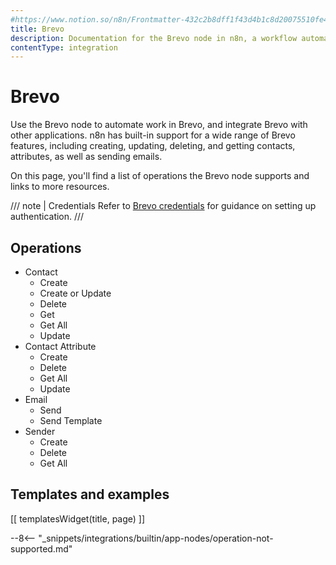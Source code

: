 ```yaml
---
#https://www.notion.so/n8n/Frontmatter-432c2b8dff1f43d4b1c8d20075510fe4
title: Brevo
description: Documentation for the Brevo node in n8n, a workflow automation platform. Includes details of operations and configuration, and links to examples and credentials information.
contentType: integration
---
```


# Brevo

Use the Brevo node to automate work in Brevo, and integrate Brevo with other applications. n8n has built-in support for a wide range of Brevo features, including creating, updating, deleting, and getting contacts, attributes, as well as sending emails. 

On this page, you'll find a list of operations the Brevo node supports and links to more resources.

/// note | Credentials
Refer to [Brevo credentials](/integrations/builtin/credentials/brevo/) for guidance on setting up authentication. 
///

## Operations

* Contact
    * Create
    * Create or Update
    * Delete
    * Get
    * Get All
    * Update
* Contact Attribute
    * Create
    * Delete
    * Get All
    * Update
* Email
    * Send
    * Send Template
* Sender
    * Create
    * Delete
    * Get All

## Templates and examples

<!-- see https://www.notion.so/n8n/Pull-in-templates-for-the-integrations-pages-37c716837b804d30a33b47475f6e3780 -->
[[ templatesWidget(title, page) ]]

--8<-- "_snippets/integrations/builtin/app-nodes/operation-not-supported.md"

